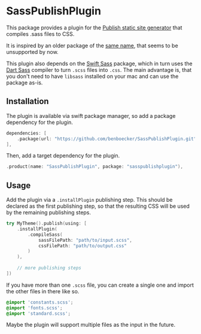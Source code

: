 # SassPublishPlugin

This package provides a plugin for the [Publish static site generator](https://github.com/JohnSundell/Publish) that compiles .sass files to CSS.

It is inspired by an older package of the [same name](https://github.com/Hejki/SassPublishPlugin), that seems to be unsupported by now.

This plugin also depends on the [Swift Sass](https://github.com/johnfairh/swift-sass.git) package, which in turn uses the [Dart Sass](https://sass-lang.com/dart-sass) compiler to turn `.scss` files into `.css`. The main advantage is, that you don't need to have `libsass` installed on your mac and can use the package as-is.

## Installation

The plugin is available via swift package manager, so add a package dependency for the plugin.

```swift
dependencies: [
	.package(url: "https://github.com/benboecker/SassPublishPlugin.git", from: "1.0.0"),
],
```

Then, add a target dependency for the plugin.

```swift
.product(name: "SassPublishPlugin", package: "sasspublishplugin"),
```

## Usage

Add the plugin via a `.installPlugin` publishing step. This should be declared as the first publishing step, so that the resulting CSS will be used by the remaining publishing steps.

```swift
try MyTheme().publish(using: [
	.installPlugin(
		.compileSass(
			sassFilePath: "path/to/input.scss",
			cssFilePath: "path/to/output.css"
		)
	),
	
	// more publishing steps
])
```

If you have more than one `.scss` file, you can create a single one and import the other files in there like so.

```scss
@import 'constants.scss';
@import 'fonts.scss';
@import 'standard.scss';
```

Maybe the plugin will support multiple files as the input in the future.
